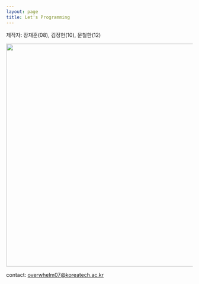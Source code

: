 ```yaml
---
layout: page
title: Let's Programming
---
```






제작자: 장재훈(08), 김정헌(10), 문철한(12)

<img src="http://blogfiles.naver.net/20141103_203/icmanzz_1415020495313iDz5g_JPEG/%B4%DC%C3%BC%BB%E7%C1%F81.jpg" width="800" height="600" />

contact: overwhelm07@koreatech.ac.kr
